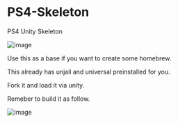 # PS4-Skeleton
 PS4 Unity Skeleton
 
 ![image](https://user-images.githubusercontent.com/12253240/146817026-2edaee93-a0fd-437f-8df4-ddf860ba5dde.png)

 
 Use this as a base if you want to create some homebrew.
 
 This already has unjail and universal preinstalled for you.
 
 Fork it and load it via unity.
 
 Remeber to build it as follow.
 
 ![image](https://user-images.githubusercontent.com/12253240/146817121-f4d393ff-80e6-467b-a267-33ae76a0edce.png)
 
